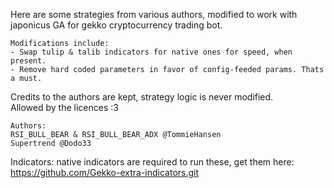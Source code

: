 Here are some strategies from various authors, modified to work with japonicus GA for gekko cryptocurrency trading bot.

```
Modifications include:
- Swap tulip & talib indicators for native ones for speed, when present.
- Remove hard coded parameters in favor of config-feeded params. Thats a must.
```

Credits to the authors are kept, strategy logic is never modified. <br>
Allowed by the licences :3

```
Authors:
RSI_BULL_BEAR & RSI_BULL_BEAR_ADX @TommieHansen
Supertrend @Dodo33
```

Indicators: native indicators are required to run these, get them here: https://github.com/Gekko-extra-indicators.git

